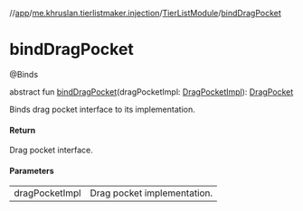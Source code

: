 //[app](../../../index.md)/[me.khruslan.tierlistmaker.injection](../index.md)/[TierListModule](index.md)/[bindDragPocket](bind-drag-pocket.md)

# bindDragPocket

@Binds

abstract fun [bindDragPocket](bind-drag-pocket.md)(dragPocketImpl: [DragPocketImpl](../../me.khruslan.tierlistmaker.data.providers.drag/-drag-pocket-impl/index.md)): [DragPocket](../../me.khruslan.tierlistmaker.data.providers.drag/-drag-pocket/index.md)

Binds drag pocket interface  to its implementation.

#### Return

Drag pocket interface.

#### Parameters

| | |
|---|---|
| dragPocketImpl | Drag pocket implementation. |
